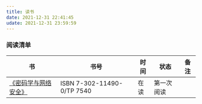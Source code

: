```yaml
---
title: 读书
date: 2021-12-31 22:41:45
udate: 2021-12-31 23:59:59
---
```


### 阅读清单


|书|书号|时间|状态|备注|
|---|---|---|---|---|
|[《密码学与网络安全》](https://book.douban.com/subject/1681332/)|ISBN 7-302-11490-0/TP 7540|在读|第一次阅读|


